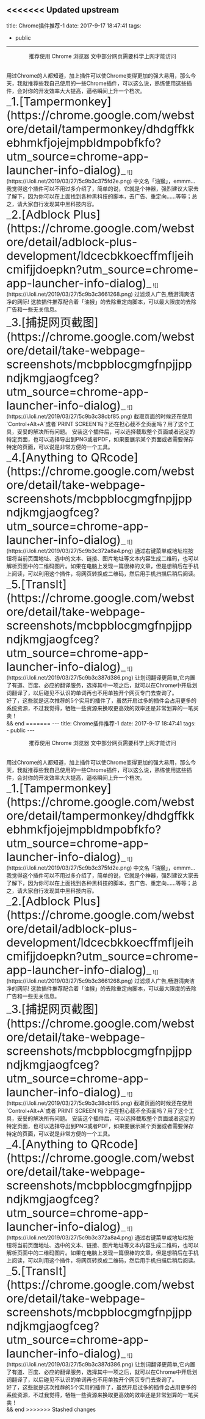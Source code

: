 <<<<<<< Updated upstream
---
title: Chrome插件推荐-1
date: 2017-9-17 18:47:41
tags:
  - public
---
<p style="text-align: center;">推荐使用 <i class="fa fa-chrome fa-2x" aria-hidden="true"></i> Chrome 浏览器
文中部分网页需要科学上网才能访问</p>
<br>
用过Chrome的人都知道，加上插件可以使Chrome变得更加的强大易用，那么今天，我就推荐些我自己使用的一些Chrome插件，可以这么说，熟练使用这些插件，会对你的开发效率大大提高，逼格瞬间上升一个档次。<br>
__<span style="font-size: 30px;">1.[Tampermonkey](https://chrome.google.com/webstore/detail/tampermonkey/dhdgffkkebhmkfjojejmpbldmpobfkfo?utm_source=chrome-app-launcher-info-dialog)</span>__
![](https://i.loli.net/2019/03/27/5c9b3c375fd2e.png)
中文名「油猴」，emmm…我觉得这个插件可以不用过多介绍了，简单的说，它就是个神器，强烈建议大家去了解下，因为你可以在上面找到各种黑科技的脚本，去广告、重定向……等等；总之，请大家自行发现其中黑科技内容。
<br>
__<span style="font-size: 30px;">2.[Adblock Plus](https://chrome.google.com/webstore/detail/adblock-plus-development/ldcecbkkoecffmfljeihcmifjjdoepkn?utm_source=chrome-app-launcher-info-dialog)</span>__
![](https://i.loli.net/2019/03/27/5c9b3c3661268.png)
过滤烦人广告,畅游清爽洁净的网际!
这款插件推荐配合着「油猴」的去除重定向脚本，可以最大限度的去除广告和一些无关信息。
<br>
__<span style="font-size: 30px;">3.[捕捉网页截图](https://chrome.google.com/webstore/detail/take-webpage-screenshots/mcbpblocgmgfnpjjppndjkmgjaogfceg?utm_source=chrome-app-launcher-info-dialog)</span>__
![](https://i.loli.net/2019/03/27/5c9b3c38cbf85.png)
截取页面的时候还在使用`Control+Alt+A`或者`PRINT SCREEN`吗？还在担心截不全页面吗？用了这个工具，妥妥的解决所有问题。
安装这个插件后，可以选择截取整个页面或者选定的特定页面，也可以选择导出到PNG或者PDF，如果要展示某个页面或者需要保存特定的页面，可以说是非常方便的一个工具。
<br>
__<span style="font-size: 30px;">4.[Anything to QRcode](https://chrome.google.com/webstore/detail/take-webpage-screenshots/mcbpblocgmgfnpjjppndjkmgjaogfceg?utm_source=chrome-app-launcher-info-dialog)</span>__
![](https://i.loli.net/2019/03/27/5c9b3c372a8a4.png)
通过右键菜单或地址栏按钮将当前页面地址、选中的文本、链接、图片地址等文本内容生成二维码，也可以解析页面中的二维码图片。如果在电脑上发现一篇很棒的文章，但是想稍后在手机上阅读，可以利用这个插件，将网页转换成二维码，然后用手机扫描后稍后阅读。
<br>
__<span style="font-size: 30px;">5.[TransIt](https://chrome.google.com/webstore/detail/take-webpage-screenshots/mcbpblocgmgfnpjjppndjkmgjaogfceg?utm_source=chrome-app-launcher-info-dialog)</span>__
![](https://i.loli.net/2019/03/27/5c9b3c387d386.png)
让划词翻译更简单,它内置了有道、百度、必应的翻译服务，选择其中一项之后，就可以在Chrome中开启划词翻译了，以后碰见不认识的单词再也不用单独开个网页专门去查询了。
<br>
好了，这些就是这次推荐的5个实用的插件了，虽然开启过多的插件会占用更多的系统资源，不过我觉得，牺牲一些资源来换取更高效的效率还是非常划算的一笔买卖！
<br>
&&
end
=======
---
title: Chrome插件推荐-1
date: 2017-9-17 18:47:41
tags:
  - public
---
<p style="text-align: center;">推荐使用 <i class="fa fa-chrome fa-2x" aria-hidden="true"></i> Chrome 浏览器
文中部分网页需要科学上网才能访问</p>
<br>
用过Chrome的人都知道，加上插件可以使Chrome变得更加的强大易用，那么今天，我就推荐些我自己使用的一些Chrome插件，可以这么说，熟练使用这些插件，会对你的开发效率大大提高，逼格瞬间上升一个档次。<br>
__<span style="font-size: 30px;">1.[Tampermonkey](https://chrome.google.com/webstore/detail/tampermonkey/dhdgffkkebhmkfjojejmpbldmpobfkfo?utm_source=chrome-app-launcher-info-dialog)</span>__
![](https://i.loli.net/2019/03/27/5c9b3c375fd2e.png)
中文名「油猴」，emmm…我觉得这个插件可以不用过多介绍了，简单的说，它就是个神器，强烈建议大家去了解下，因为你可以在上面找到各种黑科技的脚本，去广告、重定向……等等；总之，请大家自行发现其中黑科技内容。
<br>
__<span style="font-size: 30px;">2.[Adblock Plus](https://chrome.google.com/webstore/detail/adblock-plus-development/ldcecbkkoecffmfljeihcmifjjdoepkn?utm_source=chrome-app-launcher-info-dialog)</span>__
![](https://i.loli.net/2019/03/27/5c9b3c3661268.png)
过滤烦人广告,畅游清爽洁净的网际!
这款插件推荐配合着「油猴」的去除重定向脚本，可以最大限度的去除广告和一些无关信息。
<br>
__<span style="font-size: 30px;">3.[捕捉网页截图](https://chrome.google.com/webstore/detail/take-webpage-screenshots/mcbpblocgmgfnpjjppndjkmgjaogfceg?utm_source=chrome-app-launcher-info-dialog)</span>__
![](https://i.loli.net/2019/03/27/5c9b3c38cbf85.png)
截取页面的时候还在使用`Control+Alt+A`或者`PRINT SCREEN`吗？还在担心截不全页面吗？用了这个工具，妥妥的解决所有问题。
安装这个插件后，可以选择截取整个页面或者选定的特定页面，也可以选择导出到PNG或者PDF，如果要展示某个页面或者需要保存特定的页面，可以说是非常方便的一个工具。
<br>
__<span style="font-size: 30px;">4.[Anything to QRcode](https://chrome.google.com/webstore/detail/take-webpage-screenshots/mcbpblocgmgfnpjjppndjkmgjaogfceg?utm_source=chrome-app-launcher-info-dialog)</span>__
![](https://i.loli.net/2019/03/27/5c9b3c372a8a4.png)
通过右键菜单或地址栏按钮将当前页面地址、选中的文本、链接、图片地址等文本内容生成二维码，也可以解析页面中的二维码图片。如果在电脑上发现一篇很棒的文章，但是想稍后在手机上阅读，可以利用这个插件，将网页转换成二维码，然后用手机扫描后稍后阅读。
<br>
__<span style="font-size: 30px;">5.[TransIt](https://chrome.google.com/webstore/detail/take-webpage-screenshots/mcbpblocgmgfnpjjppndjkmgjaogfceg?utm_source=chrome-app-launcher-info-dialog)</span>__
![](https://i.loli.net/2019/03/27/5c9b3c387d386.png)
让划词翻译更简单,它内置了有道、百度、必应的翻译服务，选择其中一项之后，就可以在Chrome中开启划词翻译了，以后碰见不认识的单词再也不用单独开个网页专门去查询了。
<br>
好了，这些就是这次推荐的5个实用的插件了，虽然开启过多的插件会占用更多的系统资源，不过我觉得，牺牲一些资源来换取更高效的效率还是非常划算的一笔买卖！
<br>
&&
end
>>>>>>> Stashed changes
